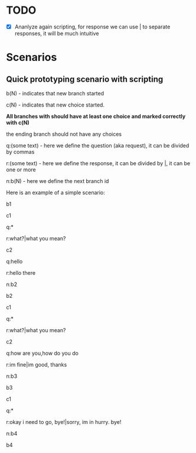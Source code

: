 # TODO

- [x] Ananlyze again scripting, for response we can use | to separate responses, it will be much intuitive

# Scenarios

## Quick prototyping scenario with scripting

b(N) - indicates that new branch started

c(N) - indicates that new choice started.

__All branches with should have at least one choice and marked correctly with c(N)__

the ending branch should not have any choices

q:(some text) - here we define the question (aka request), it can be divided by commas

r:(some text) - here we define the response, it can be divided by |, it can be one or more

n:b(N) - here we define the next branch id

Here is an example of a simple scenario:

b1

c1

q:*

r:what?|what you mean?


c2

q:hello

r:hello there

n:b2


b2

c1

q:*

r:what?|what you mean?


c2

q:how are you,how do you do

r:im fine|im good, thanks

n:b3


b3

c1

q:*

r:okay i need to go, bye!|sorry, im in hurry. bye!

n:b4


b4